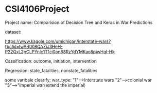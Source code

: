 # CSI4106Project

Project name: Comparision of Decision Tree and Keras in War Predictions

dataset:

https://www.kaggle.com/umichigan/interstate-wars?fbclid=IwAR008QAZiJ3HeH-P22QxL2pCLPYnIc1T1ci0on68RzYdYMKao8piwHqI-Hk

Cassification: 
outcome, initiation, intervention

Regression:
state_fatalities, nonstate_fatalities


some varibale clearify:
war_type: "1"-->Interstate wars
          "2"-->colonial war
          "3"-->"imperial war(extend the imperial)
